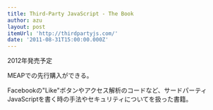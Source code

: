 ```yaml
---
title: Third-Party JavaScript - The Book
author: azu
layout: post
itemUrl: 'http://thirdpartyjs.com/'
date: '2011-08-31T15:00:00.000Z'
---
```

2012年発売予定

MEAPでの先行購入ができる。

Facebookの"Like"ボタンやアクセス解析のコードなど、サードパーティJavaScriptを書く時の手法やセキュリティについてを扱った書籍。
